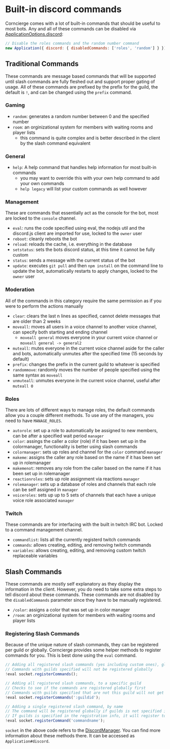 # Built-in discord commands

Corncierge comes with a lot of built-in commands that should be useful to most bots.
Any and all of these commands can be disabled via [ApplicationOptions.discord](/#/docs/corncierge/master/typedef/DiscordOptions):

```js
// Disable the roles commands and the random number command
new Application({ discord: { disabledCommands: ['roles', 'random'] } });
```

## Traditional Commands

These commands are message based commands that will be supported until slash commands are fully fleshed out and support proper gating of usage. All of these commands are prefixed by the prefix for the guild, the default is `!`, and can be changed using the `prefix` command.

### Gaming

- `random`: generates a random number between 0 and the specified number
- `room`: an orginizational system for members with waiting rooms and player lists
  - this command is quite complex and is better described in the client by the slash command equivalent

### General

- `help`: A help command that handles help information for most built-in commands
  - you may want to override this with your own help command to add your own commands
  - `help legacy` will list your custom commands as well however

### Management

These are commands that essentially act as the console for the bot, most are locked to the `console` channel.

- `eval`: runs the code specified using eval, the nodejs util and the discord.js client are imported for use, locked to the `owner` user
- `reboot`: cleanly reboots the bot
- `reload`: reloads the cache, i.e. everything in the database
- `setstatus`: sets the bots discord status, at this time it cannot be fully custom
- `status`: sends a message with the current status of the bot
- `update`: executes `git pull` and then `npm install` on the command line to update the bot, automatically restarts to apply changes, locked to the `owner` user

### Moderation

All of the commands in this category require the same permission as if you were to perform the actions manually

- `clear`: clears the last n lines as specified, cannot delete messages that are older than 2 weeks
- `moveall`: moves all users in a voice channel to another voice channel, can specify both starting and ending channel
  - `moveall general` moves everyone in your current voice channel or `moveall general -> general2`
- `muteall`: mutes everyone in the current voice channel aside for the caller and bots, automatically unmutes after the specified time (15 seconds by default)
- `prefix`: changes the prefix in the current guild to whatever is specified
- `randommove`: randomly moves the number of people specified using the same syntax as `moveall`
- `unmuteall`: unmutes everyone in the current voice channel, useful after `muteall 0`

### Roles

There are lots of different ways to manage roles, the default commands allow you a couple different methods. To use any of the managers, you need to have `MANAGE_ROLES`.

- `autorole`: set up a role to automatically be assigned to new members, can be after a specified wait period `manager`
- `color`: assings the caller a color (role) if it has been set up in the colormanager, functionality is better using slash commands
- `colormanager`: sets up roles and channel for the `color` command `manager`
- `makeme`: assigns the caller any role based on the name if it has been set up in rolemanager
- `makemenot`: removes any role from the caller based on the name if it has been set up in rolemanager
- `reactionroles`: sets up role assignment via reactions `manager`
- `rolemanager`: sets up a database of roles and channels that each role can be self assigned in `manager`
- `voiceroles`: sets up up to 5 sets of channels that each have a unique voice role associated `manager`

### Twitch

These commands are for interfacing with the built in twitch IRC bot. Locked to a command management channel.

- `commandlist`: lists all the currently registerd twitch commands
- `commands`: allows creating, editing, and removing twitch commands
- `variables`: allows creating, editing, and removing custom twitch replaceable variables

## Slash Commands

These commands are mostly self explanatory as they display the information in the client. However, you do need to take some extra steps to tell discord about these commands. These commands are not disabled by the `disabledCommands` parameter since they have to be manually registered.

- `/color`: assigns a color that was set up in color manager
- `/room`: an orginizational system for members with waiting rooms and player lists

### Registering Slash Commands

Because of the unique nature of slash commands, they can be registered per guild or globally. Corncierge provides some helper methods to register commands for you. This is best done using the `eval` command.

```js
// Adding all registered slash commands (yes including custom ones), globally
// Commands with guilds specified will not be registered globally
!eval socket.registerCommands();

// Adding all registered slash commands, to a specific guild
// Checks to see if the commands are registered globally first
// Commands with guilds specified that are not this guild will not get registered to it
!eval socket.registerCommands(':guildid');

// Adding a single registered slash command, by name
// The command will be registered globally if guilds is not specified in the command data
// If guilds is specified in the registration info, it will register to every guild listed
!eval socket.registerCommand('commandname');
```

`socket` in the above code refers to the [DiscordManager](/#/docs/corncierge/master/class/DiscordManager). You can find more information about these methods there. It can be accessed as `Application#discord`.
